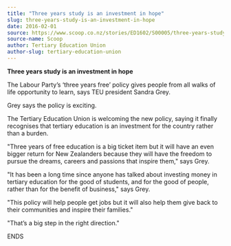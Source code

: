 ```yaml
---
title: "Three years study is an investment in hope"
slug: three-years-study-is-an-investment-in-hope
date: 2016-02-01
source: https://www.scoop.co.nz/stories/ED1602/S00005/three-years-study-is-an-investment-in-hope.htm
source-name: Scoop
author: Tertiary Education Union
author-slug: tertiary-education-union
---
```


<p><strong>Three years study is an investment in
hope</strong></p>

<p>The Labour Party’s ‘three years free’
policy gives people from all walks of life opportunity to
learn, says TEU president Sandra Grey.</p>

<p>Grey says the
policy is exciting.</p>

<p>The Tertiary Education Union is
welcoming the new policy, saying it finally recognises that
tertiary education is an investment for the country rather
than a burden.</p>

<p>"Three years of free education is a big
ticket item but it will have an even bigger return for New
Zealanders because they will have the freedom to pursue the
dreams, careers and passions that inspire them," says Grey.
</p>

<p>"It has been a long time since anyone has talked about
investing money in tertiary education for the good of
students, and for the good of people, rather than for the
benefit of business," says Grey.</p>

<p>"This policy will help
people get jobs but it will also help them give back to
their communities and inspire their families."  </p>

<p>"That’s
a big step in the right
direction."</p>

<p>ENDS
</p>

